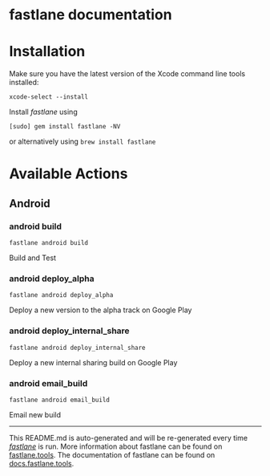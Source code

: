 fastlane documentation
================
# Installation

Make sure you have the latest version of the Xcode command line tools installed:

```
xcode-select --install
```

Install _fastlane_ using
```
[sudo] gem install fastlane -NV
```
or alternatively using `brew install fastlane`

# Available Actions
## Android
### android build
```
fastlane android build
```
Build and Test
### android deploy_alpha
```
fastlane android deploy_alpha
```
Deploy a new version to the alpha track on Google Play
### android deploy_internal_share
```
fastlane android deploy_internal_share
```
Deploy a new internal sharing build on Google Play
### android email_build
```
fastlane android email_build
```
Email new build

----

This README.md is auto-generated and will be re-generated every time [_fastlane_](https://fastlane.tools) is run.
More information about fastlane can be found on [fastlane.tools](https://fastlane.tools).
The documentation of fastlane can be found on [docs.fastlane.tools](https://docs.fastlane.tools).
